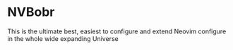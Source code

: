 # NVBobr
This is the ultimate best, easiest to configure and extend Neovim configure in the whole wide expanding Universe
